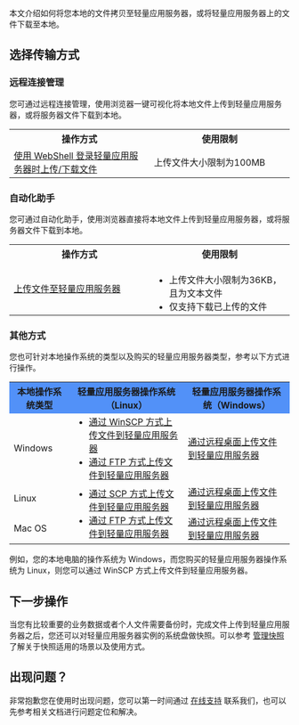 本文介绍如何将您本地的文件拷贝至轻量应用服务器，或将轻量应用服务器上的文件下载至本地。


## 选择传输方式

### 远程连接管理
您可通过远程连接管理，使用浏览器一键可视化将本地文件上传到轻量应用服务器，或将服务器文件下载到本地。
<table>
<tr>
<th width="50%"> 操作方式</th>
<th>使用限制</th>
</tr>
<tr>
<td><a href="https://cloud.tencent.com/document/product/1207/44642#updownload">使用 WebShell 登录轻量应用服务器时上传/下载文件</a></td>
<td>上传文件大小限制为100MB</td>
</tr>
</table>

### 自动化助手
您可通过自动化助手，使用浏览器直接将本地文件上传到轻量应用服务器，或将服务器文件下载到本地。

<table>
<tr>
<th width="50%">操作方式</th>
<th>使用限制</th>
</tr>
<tr>
<td><a href="https://cloud.tencent.com/document/product/1340/72845">上传文件至轻量应用服务器</a></td>
<td>
<ul style="margin-bottom:0px">
<li>上传文件大小限制为36KB，且为文本文件</li>
<li>仅支持下载已上传的文件</li>
</ul>
</td>
</table>


### 其他方式
您也可针对本地操作系统的类型以及购买的轻量应用服务器类型，参考以下方式进行操作。

 <table>
      <tr bgcolor=#5291F8>
        <th>本地操作系统类型</th>
        <th>轻量应用服务器操作系统（Linux）</th>
        <th>轻量应用服务器操作系统（Windows）</th>		 
      </tr>
      <tr>
        <td> Windows </td>
				<td>
					<ul style="margin: 0;"><li><a href="https://cloud.tencent.com/document/product/1207/53134">通过 WinSCP 方式上传文件到轻量应用服务器</a></li>
					<li><a href="https://cloud.tencent.com/document/product/1207/53212">通过 FTP 方式上传文件到轻量应用服务器</a></li></ul>
				</td>
				<td><a href="https://cloud.tencent.com/document/product/1207/53214">通过远程桌面上传文件到轻量应用服务器</a></td>
      </tr>
      <tr>
        <td> Linux </td>
				<td rowspan=2>
					<ul style="margin: 0;"><li><a href="https://cloud.tencent.com/document/product/1207/53215">通过 SCP 方式上传文件到轻量应用服务器</a></li>
					<li><a href="https://cloud.tencent.com/document/product/1207/53216">通过 FTP 方式上传文件到轻量应用服务器</a></li></ul></td>
				<td><a href="https://cloud.tencent.com/document/product/1207/53217">通过远程桌面上传文件到轻量应用服务器</a></td>
      </tr>
      <tr>
        <td>Mac OS</td>
        <td><a href="https://cloud.tencent.com/document/product/1207/53218">通过远程桌面上传文件到轻量应用服务器</a></td>
      </tr>
    </table>
例如，您的本地电脑的操作系统为 Windows，而您购买的轻量应用服务器操作系统为 Linux，则您可以通过 WinSCP 方式上传文件到轻量应用服务器。




## 下一步操作
当您有比较重要的业务数据或者个人文件需要备份时，完成文件上传到轻量应用服务器之后，您还可以对轻量应用服务器实例的系统盘做快照。可以参考 [管理快照](https://cloud.tencent.com/document/product/1207/48546) 了解关于快照适用的场景以及使用方式。

## 出现问题？
非常抱歉您在使用时出现问题，您可以第一时间通过 [在线支持](https://cloud.tencent.com/online-service?from=doc_1207) 联系我们，也可以先参考相关文档进行问题定位和解决。

